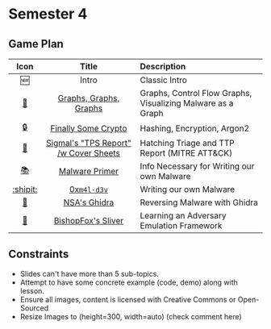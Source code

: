 # Semester 4

## Game Plan

|Icon                       | Title                                          | Description
| :---:                     | :--:                                           | :----
| :new:                     | Intro                                          | Classic Intro
| [:round_pushpin:](02.md)  | [Graphs, Graphs, Graphs](02.md)                | Graphs, Control Flow Graphs, Visualizing Malware as a Graph
| [:lock:](03.md)           | [Finally Some Crypto](03.md)                   | Hashing, Encryption,  Argon2
| [:page_facing_up:](04.md) | [Sigmal's "TPS Report" /w Cover Sheets](04.md) | Hatching Triage and TTP Report (MITRE ATT&CK)   
| [:books:](05.md)          | [Malware Primer](05.md)                        | Info Necessary for Writing our own Malware
| [:shipit:](06.md)         | [0x`m4l-d3v`](06.md)                           | Writing our own Malware
| [:dragon_face:](07.md)    | [NSA's Ghidra](07.md)                          | Reversing Malware with Ghidra 
| [:fox_face:](08.md)       | [BishopFox's Sliver](08.md)                    | Learning an Adversary Emulation Framework 

<!-- :globe_with_meridians: or :round_pushpin: for graphs -->

## Constraints
- Slides can't have more than 5 sub-topics.
- Attempt to have some concrete example (code, demo) along with lesson.
- Ensure all images, content is licensed with Creative Commons or Open-Sourced
- Resize Images to (height=300, width=auto) (check comment here)
<!-- TEMPLATE FOR Resized Image (scales down to height=300): 
<p align="center">
    <img 

    src="https://raw.githubusercontent.com/AOrps/SigMal/main/educational-material/4sem/img/{image-name}.png"

    alt="" 
    
    data-canonical-src="{Enter Creative Commons picture if not generated from scratch}" 
    
    height="300" width="auto"
    
    >
</p>

\\ technically don't need the width="auto" but we ballin'
-->

